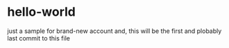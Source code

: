 # hello-world
just a sample for brand-new account
and, this will be the first and plobably last commit to this file
